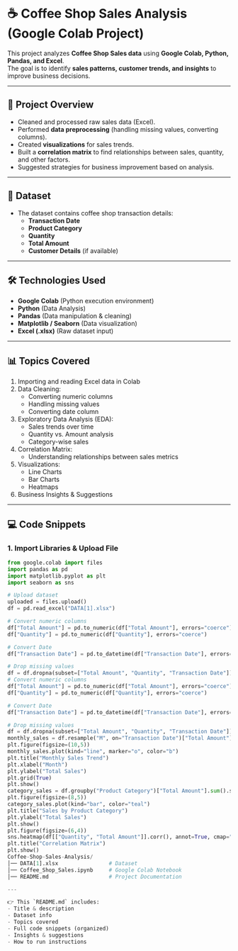 # ☕ Coffee Shop Sales Analysis (Google Colab Project)

This project analyzes **Coffee Shop Sales data** using **Google Colab, Python, Pandas, and Excel**.  
The goal is to identify **sales patterns, customer trends, and insights** to improve business decisions.  

---

## 📌 Project Overview
- Cleaned and processed raw sales data (Excel).
- Performed **data preprocessing** (handling missing values, converting columns).
- Created **visualizations** for sales trends.
- Built a **correlation matrix** to find relationships between sales, quantity, and other factors.
- Suggested strategies for business improvement based on analysis.

---

## 📂 Dataset
- The dataset contains coffee shop transaction details:
  - **Transaction Date**
  - **Product Category**
  - **Quantity**
  - **Total Amount**
  - **Customer Details** (if available)

---

## 🛠️ Technologies Used
- **Google Colab** (Python execution environment)
- **Python** (Data Analysis)
- **Pandas** (Data manipulation & cleaning)
- **Matplotlib / Seaborn** (Data visualization)
- **Excel (.xlsx)** (Raw dataset input)

---

## 📊 Topics Covered
1. Importing and reading Excel data in Colab  
2. Data Cleaning:
   - Converting numeric columns
   - Handling missing values
   - Converting date column  
3. Exploratory Data Analysis (EDA):
   - Sales trends over time
   - Quantity vs. Amount analysis
   - Category-wise sales  
4. Correlation Matrix:
   - Understanding relationships between sales metrics  
5. Visualizations:
   - Line Charts
   - Bar Charts
   - Heatmaps  
6. Business Insights & Suggestions  

---

## 💻 Code Snippets

### 1. Import Libraries & Upload File
```python
from google.colab import files
import pandas as pd
import matplotlib.pyplot as plt
import seaborn as sns

# Upload dataset
uploaded = files.upload()
df = pd.read_excel("DATA[1].xlsx")

# Convert numeric columns
df["Total Amount"] = pd.to_numeric(df["Total Amount"], errors="coerce")
df["Quantity"] = pd.to_numeric(df["Quantity"], errors="coerce")

# Convert Date
df["Transaction Date"] = pd.to_datetime(df["Transaction Date"], errors="coerce")

# Drop missing values
df = df.dropna(subset=["Total Amount", "Quantity", "Transaction Date"])
# Convert numeric columns
df["Total Amount"] = pd.to_numeric(df["Total Amount"], errors="coerce")
df["Quantity"] = pd.to_numeric(df["Quantity"], errors="coerce")

# Convert Date
df["Transaction Date"] = pd.to_datetime(df["Transaction Date"], errors="coerce")

# Drop missing values
df = df.dropna(subset=["Total Amount", "Quantity", "Transaction Date"])
monthly_sales = df.resample("M", on="Transaction Date")["Total Amount"].sum()
plt.figure(figsize=(10,5))
monthly_sales.plot(kind="line", marker="o", color="b")
plt.title("Monthly Sales Trend")
plt.xlabel("Month")
plt.ylabel("Total Sales")
plt.grid(True)
plt.show()
category_sales = df.groupby("Product Category")["Total Amount"].sum().sort_values(ascending=False)
plt.figure(figsize=(8,5))
category_sales.plot(kind="bar", color="teal")
plt.title("Sales by Product Category")
plt.ylabel("Total Sales")
plt.show()
plt.figure(figsize=(6,4))
sns.heatmap(df[["Quantity", "Total Amount"]].corr(), annot=True, cmap="coolwarm", linewidths=0.5)
plt.title("Correlation Matrix")
plt.show()
Coffee-Shop-Sales-Analysis/
│── DATA[1].xlsx                # Dataset
│── Coffee_Shop_Sales.ipynb     # Google Colab Notebook
│── README.md                   # Project Documentation

---

👉 This `README.md` includes:  
- Title & description  
- Dataset info  
- Topics covered  
- Full code snippets (organized)  
- Insights & suggestions  
- How to run instructions  


